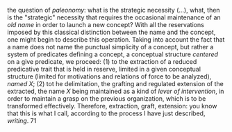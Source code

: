 the question of _paleonomy_: what is the strategic necessity (...), what, then is the "strategic" necessity that requires the occasional maintenance of an _old name_ in order to launch a new concept? With all the reservations imposed by this classical distinction between the name and the concept, one might begin to describe this operation. Taking into account the fact that a name does not name the punctual simplicity of a concept, but rather a system of predicates defining a concept, a conceptual structure _centered_ on a give predicate, we proceed: (1) to the extraction of a reduced predicative trait that is held in reserve, limited in a given conceptual structure (limited for motivations and relations of force to be analyzed), _named X_; (2) tot he delimitation, the grafting and regulated extension of the extracted, the name _X_ being maintained as a kind of _lever of intervention_, in order to maintain a grasp on the previous organization, which is to be transformed effectively. Therefore, extraction, graft, extension: you know that this is what I call, according to the process I have just described, _writing_. 71
